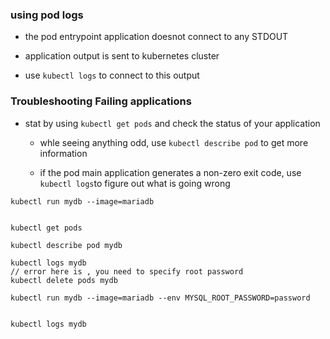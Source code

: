 ### using pod logs

- the pod entrypoint application doesnot connect to any STDOUT 

- application output is sent to kubernetes cluster 

- use `kubectl logs` to connect to this output



### Troubleshooting Failing applications

- stat by using `kubectl get pods` and check the status of your application 
  
  - whle seeing anything odd, use `kubectl describe pod` to get more information 
  
  - if the pod main application generates a non-zero exit code, use `kubectl logs`to figure out what is going wrong 

```
kubectl run mydb --image=mariadb


kubectl get pods

kubectl describe pod mydb

kubectl logs mydb
// error here is , you need to specify root password
kubectl delete pods mydb
```

```
kubectl run mydb --image=mariadb --env MYSQL_ROOT_PASSWORD=password


kubectl logs mydb
```




